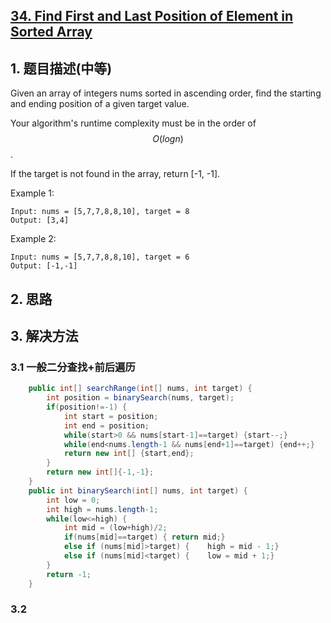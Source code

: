 ## [34. Find First and Last Position of Element in Sorted Array](https://leetcode-cn.com/problems/find-first-and-last-position-of-element-in-sorted-array/)

## 1. 题目描述(中等)

Given an array of integers nums sorted in ascending order, find the starting and ending position of a given target value.

Your algorithm's runtime complexity must be in the order of $$O(log n)$$.

If the target is not found in the array, return [-1, -1].

Example 1:
```
Input: nums = [5,7,7,8,8,10], target = 8
Output: [3,4]
```
Example 2:
```
Input: nums = [5,7,7,8,8,10], target = 6
Output: [-1,-1]
```

## 2. 思路

## 3. 解决方法

### 3.1 一般二分查找+前后遍历


```java
    public int[] searchRange(int[] nums, int target) {
    	int position = binarySearch(nums, target);
    	if(position!=-1) {
    		int start = position;
    		int end = position;
    		while(start>0 && nums[start-1]==target) {start--;}
    		while(end<nums.length-1 && nums[end+1]==target) {end++;}
    		return new int[] {start,end};
    	}
        return new int[]{-1,-1};
    }    
    public int binarySearch(int[] nums, int target) {
    	int low = 0;
        int high = nums.length-1;
        while(low<=high) {
        	int mid = (low+high)/2;
        	if(nums[mid]==target) {	return mid;}
        	else if (nums[mid]>target) {	high = mid - 1;}
        	else if (nums[mid]<target) {	low = mid + 1;}
        }
        return -1;
    }
```



### 3.2


